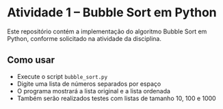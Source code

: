 # Atividade 1 – Bubble Sort em Python

Este repositório contém a implementação do algoritmo Bubble Sort em Python, conforme solicitado na atividade da disciplina.

## Como usar

- Execute o script `bubble_sort.py`
- Digite uma lista de números separados por espaço
- O programa mostrará a lista original e a lista ordenada
- Também serão realizados testes com listas de tamanho 10, 100 e 1000
